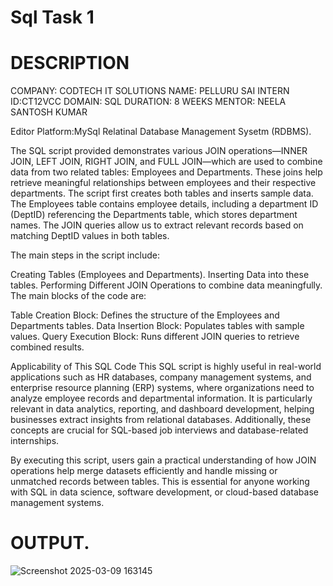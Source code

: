 # Sql Task 1

# DESCRIPTION
COMPANY: CODTECH IT SOLUTIONS NAME: PELLURU SAI INTERN ID:CT12VCC DOMAIN: SQL DURATION: 8 WEEKS MENTOR: NEELA SANTOSH KUMAR

Editor Platform:MySql Relatinal Database Management Sysetm (RDBMS).

The SQL script provided demonstrates various JOIN operations—INNER JOIN, LEFT JOIN, RIGHT JOIN, and FULL JOIN—which are used to combine data from two related tables: Employees and Departments. These joins help retrieve meaningful relationships between employees and their respective departments. The script first creates both tables and inserts sample data. The Employees table contains employee details, including a department ID (DeptID) referencing the Departments table, which stores department names. The JOIN queries allow us to extract relevant records based on matching DeptID values in both tables.

The main steps in the script include:

Creating Tables (Employees and Departments).
Inserting Data into these tables.
Performing Different JOIN Operations to combine data meaningfully.
The main blocks of the code are:

Table Creation Block: Defines the structure of the Employees and Departments tables.
Data Insertion Block: Populates tables with sample values.
Query Execution Block: Runs different JOIN queries to retrieve combined results.

Applicability of This SQL Code
This SQL script is highly useful in real-world applications such as HR databases, company management systems, and enterprise resource planning (ERP) systems, where organizations need to analyze employee records and departmental information. It is particularly relevant in data analytics, reporting, and dashboard development, helping businesses extract insights from relational databases. Additionally, these concepts are crucial for SQL-based job interviews and database-related internships.

By executing this script, users gain a practical understanding of how JOIN operations help merge datasets efficiently and handle missing or unmatched records between tables. This is essential for anyone working with SQL in data science, software development, or cloud-based database management systems.

# OUTPUT.


![Screenshot 2025-03-09 163145](https://github.com/user-attachments/assets/051fd495-e72c-4897-9329-041041eb47a8)




